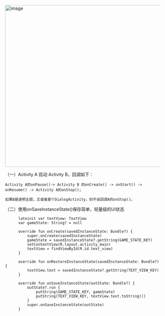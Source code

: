 <img width="525" alt="image" src="https://user-images.githubusercontent.com/67937122/161221282-53f33659-ab12-4237-9542-508a2eaaa61d.png">

（一）Activity A 启动 Activity B，回调如下：

    Activity A的onPause()-> Activity B 的onCreate() -> onStart() -> onResume() -> Activity A的onStop();

    如果B是透明主题，又或者是个DialogActivity，则不会回调A的onStop()。

（二）使用onSaveInstanceState()保存简单，轻量级的UI状态

          lateinit var textView: TextView
          var gameState: String? = null

          override fun onCreate(savedInstanceState: Bundle?) {
              super.onCreate(savedInstanceState)
              gameState = savedInstanceState?.getString(GAME_STATE_KEY)
              setContentView(R.layout.activity_main)
              textView = findViewById(R.id.text_view)
          }

          override fun onRestoreInstanceState(savedInstanceState: Bundle?) {
              textView.text = savedInstanceState?.getString(TEXT_VIEW_KEY)
          }

          override fun onSaveInstanceState(outState: Bundle?) {
              outState?.run {
                  putString(GAME_STATE_KEY, gameState)
                  putString(TEXT_VIEW_KEY, textView.text.toString())
              }
              super.onSaveInstanceState(outState)
          }
